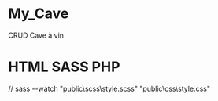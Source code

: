 # My_Cave

CRUD Cave à vin

# HTML SASS PHP

// sass --watch "public\scss\style.scss" "public\css\style.css"
